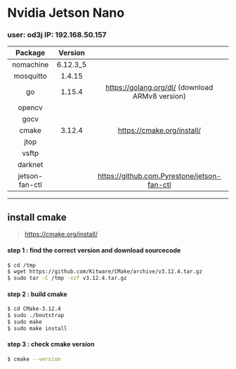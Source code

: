 Nvidia Jetson Nano
===
<h3>user: od3j  IP: 192.168.50.157</h3>

|Package       |Version |                                               |
|:------------:|:------:|:---------------------------------------------:|
|nomachine     |6.12.3_5|		                                            |
|mosquitto     |1.4.15  |                                               |
|go            |1.15.4  |https://golang.org/dl/ (download ARMv8 version)|
|opencv        |		    |                                               |
|gocv          |        |                                               |
|cmake         |3.12.4  |https://cmake.org/install/                     |
|jtop          |		    |                                               |
|vsftp         |		    |                                               |
|darknet       |		    |                                               |
|jetson-fan-ctl|		    |https://github.com.Pyrestone/jetson-fan-ctl    |

-----
install cmake 
-----
>https://cmake.org/install/
#### step 1 : find the correct version and download sourcecode

```bash
$ cd /tmp
$ wget https://github.com/Kitware/CMake/archive/v3.12.4.tar.gz
$ sudo tar -C /tmp -xzf v3.12.4.tar.gz
```

#### step 2 : build cmake

```bash
$ cd CMake-3.12.4
$ sudo ./bootstrap
$ sudo make
$ sudo make install
```
#### step 3 : check cmake version

```bash
$ cmake --version 
```
